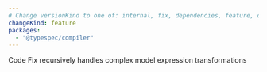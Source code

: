 ```yaml
---
# Change versionKind to one of: internal, fix, dependencies, feature, deprecation, breaking
changeKind: feature
packages:
  - "@typespec/compiler"
---
```


Code Fix recursively handles complex model expression transformations
